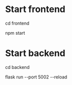 # Start frontend

cd frontend

npm start

# Start backend

cd backend

flask run --port 5002 --reload
